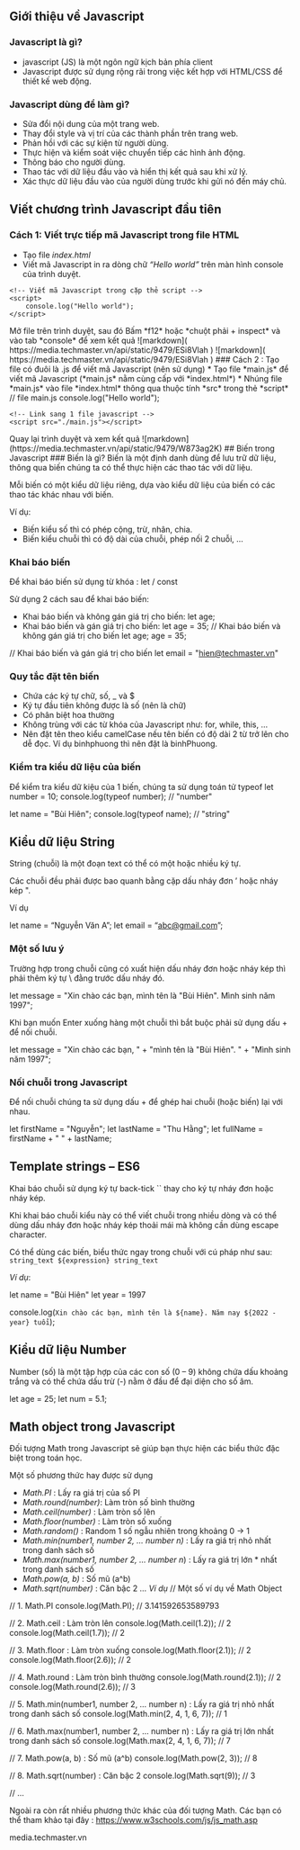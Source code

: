 ##  Giới thiệu về Javascript    
### Javascript là gì?
* javascript (JS) là một ngôn ngữ kịch bản phía client
* Javascript được sử dụng rộng rãi trong việc kết hợp với HTML/CSS để thiết kế web
động.
### Javascript dùng để làm gì?
* Sửa đổi nội dung của một trang web.
* Thay đổi style và vị trí của các thành phần trên trang web.
* Phản hồi với các sự kiện từ người dùng.
* Thực hiện và kiểm soát việc chuyển tiếp các hình ảnh động.
* Thông báo cho người dùng.
* Thao tác với dữ liệu đầu vào và hiển thị kết quả sau khi xử lý.
* Xác thực dữ liệu đầu vào của người dùng trước khi gửi nó đến máy chủ.



## Viết chương trình Javascript đầu tiên
### Cách 1: Viết trực tiếp mã Javascript trong file HTML
* Tạo file *index.html*
* Viết mã Javascript in ra dòng chữ *“Hello world”* trên màn hình console của trình
duyệt.
<html lang="en">
<head>
    <meta charset="UTF-8">
    <meta http-equiv="X-UA-Compatible" content="IE=edge">
    <meta name="viewport" content="width=device-width, initial-scale=1.0">
    <title>Document</title>
</head>
<body>
    
    <!-- Viết mã Javascript trong cặp thẻ script -->
    <script>
        console.log("Hello world");
    </script>
</body>
</html>
Mở file trên trình duyệt, sau đó Bấm *f12* hoặc *chuột phải + inspect* và vào tab *console* để xem kết quả
![markdown]( https://media.techmaster.vn/api/static/9479/ESi8Vlah ) 
![markdown]( https://media.techmaster.vn/api/static/9479/ESi8Vlah )
### Cách 2 : Tạo file có đuôi là .js để viết mã Javascript (nên sử dụng) 
* Tạo file *main.js* để viết mã Javascript (*main.js* nằm cùng cấp với *index.html*)
* Nhúng file *main.js* vào file *index.html* thông qua thuộc tính *src* trong thẻ *script*
// file main.js
console.log("Hello world"); 
<!DOCTYPE html>
<html lang="en">
<head>
    <meta charset="UTF-8">
    <meta http-equiv="X-UA-Compatible" content="IE=edge">
    <meta name="viewport" content="width=device-width, initial-scale=1.0">
    <title>Document</title>
</head>
<body>
    
    <!-- Link sang 1 file javascript -->
    <script src="./main.js"></script>
</body>
</html>
Quay lại trình duyệt và xem kết quả
![markdown] (https://media.techmaster.vn/api/static/9479/W873ag2K)
## Biến trong Javascript
### Biến là gì?
Biến là một định danh dùng để lưu trữ dữ liệu, thông qua biến chúng ta có thể thực hiện các thao tác với dữ liệu.

Mỗi biến có một kiểu dữ liệu riêng, dựa vào kiểu dữ liệu của biến có các thao tác khác nhau với biến.

Ví dụ:

* Biến kiểu số thì có phép cộng, trừ, nhân, chia.
* Biến kiểu chuỗi thì có độ dài của chuỗi, phép nối 2 chuỗi, …
### Khai báo biến
Để khai báo biến sử dụng từ khóa : let / const

Sử dụng 2 cách sau để khai báo biến:

* Khai báo biến và không gán giá trị cho biến: let age;
* Khai báo biến và gán giá trị cho biến: let age = 35;
// Khai báo biến và không gán giá trị cho biến
let age;
age = 35;

// Khai báo biến và gán giá trị cho biến
let email = "hien@techmaster.vn"
### Quy tắc đặt tên biến
* Chứa các ký tự chữ, số, _ và $
* Ký tự đầu tiên không được là số (nên là chữ)
* Có phân biệt hoa thường
* Không trùng với các từ khóa của Javascript như: for, while, this, …
* Nên đặt tên theo kiểu camelCase nếu tên biến có độ dài 2 từ trở lên cho dễ đọc. Ví
dụ binhphuong thì nên đặt là binhPhuong.
### Kiểm tra kiểu dữ liệu của biến
Để kiểm tra kiểu dữ kiệu của 1 biến, chúng ta sử dụng toán tử typeof
let number = 10;
console.log(typeof number); // "number"

let name = "Bùi Hiên";
console.log(typeof name); // "string"
## Kiểu dữ liệu String
String (chuỗi) là một đoạn text có thể có một hoặc nhiều ký tự.

Các chuỗi đều phải được bao quanh bằng cặp dấu nháy đơn ’ hoặc nháy kép ".

Ví dụ

let name = “Nguyễn Văn A”;
let email = “abc@gmail.com”;

### Một số lưu ý
Trường hợp trong chuỗi cũng có xuất hiện dấu nháy đơn hoặc nháy kép thì phải thêm ký tự \ đằng trước dấu nháy đó.

let message = "Xin chào các bạn, mình tên là \"Bùi Hiên\". Mình sinh năm 1997";

Khi bạn muốn Enter xuống hàng một chuỗi thì bắt buộc phải sử dụng dấu + để nối chuỗi.

let message = "Xin chào các bạn, " +
"mình tên là \"Bùi Hiên\". " +
"Mình sinh năm 1997";

### Nối chuỗi trong Javascript
Để nối chuỗi chúng ta sử dụng dấu + để ghép hai chuỗi (hoặc biến) lại với nhau.

let firstName = "Nguyễn";
let lastName = "Thu Hằng";
let fullName = firstName + " " + lastName;
## Template strings – ES6

Khai báo chuỗi sử dụng ký tự back-tick `` thay cho ký tự nháy đơn hoặc nháy kép.

Khi khai báo chuỗi kiểu này có thể viết chuỗi trong nhiều dòng và có thể dùng dấu nháy đơn hoặc nháy kép thoải mái mà không cần dùng escape character.

Có thể dùng các biến, biểu thức ngay trong chuỗi với cú pháp như sau:
`string_text ${expression} string_text`

*Ví dụ*:

let name = "Bùi Hiên"
let year = 1997

console.log(`Xin chào các bạn, mình tên là ${name}. Năm nay ${2022 - year} tuổi`);
## Kiểu dữ liệu Number
Number (số) là một tập hợp của các con số (0 – 9) không chứa dấu khoảng trắng và có thể chứa dấu trừ (-) nằm ở đầu để đại diện cho số âm.

let age = 25;
let num = 5.1;
## Math object trong Javascript

Đối tượng Math trong Javascript sẽ giúp bạn thực hiện các biểu thức đặc biệt trong toán học.

Một số phương thức hay được sử dụng

* *Math.PI* : Lấy ra giá trị của số PI
* *Math.round(number)*: Làm tròn số bình thường
* *Math.ceil(number)* : Làm tròn số lên
* *Math.floor(number)* : Làm tròn số xuống
* *Math.random()* : Random 1 số ngẫu nhiên trong khoảng 0 -> 1
* *Math.min(number1, number 2, … number n)* : Lấy ra giá trị nhỏ nhất trong danh sách số
* *Math.max(number1, number 2, … number n*) : Lấy ra giá trị lớn * nhất trong danh sách số
* *Math.pow(a, b)* : Số mũ (a^b)
* *Math.sqrt(number)* : Căn bậc 2
…
*Ví dụ*
// Một số ví dụ về Math Object

// 1. Math.PI
console.log(Math.PI); // 3.141592653589793

// 2. Math.ceil : Làm tròn lên
console.log(Math.ceil(1.2)); // 2
console.log(Math.ceil(1.7)); // 2

// 3. Math.floor : Làm tròn xuống
console.log(Math.floor(2.1)); // 2
console.log(Math.floor(2.6)); // 2

// 4. Math.round : Làm tròn bình thường
console.log(Math.round(2.1)); // 2
console.log(Math.round(2.6)); // 3

// 5. Math.min(number1, number 2, … number n) : Lấy ra giá trị nhỏ nhất trong danh sách số
console.log(Math.min(2, 4, 1, 6, 7)); // 1

// 6. Math.max(number1, number 2, … number n) : Lấy ra giá trị lớn nhất trong danh sách số
console.log(Math.max(2, 4, 1, 6, 7)); // 7

// 7. Math.pow(a, b) : Số mũ (a^b)
console.log(Math.pow(2, 3)); // 8

// 8. Math.sqrt(number) : Căn bậc 2
console.log(Math.sqrt(9)); // 3

// ...

Ngoài ra còn rất nhiều phương thức khác của đối tượng Math. Các bạn có thể tham khảo tại đây : https://www.w3schools.com/js/js_math.asp

media.techmaster.vn